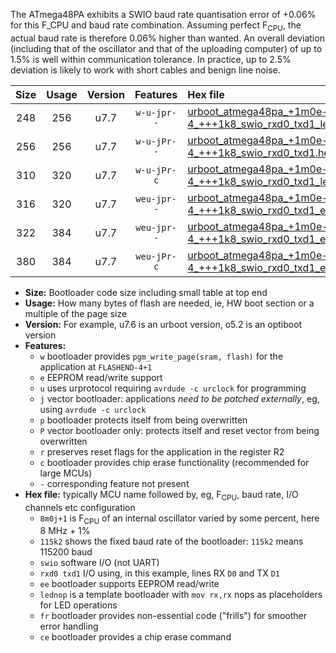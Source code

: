 The ATmega48PA exhibits a SWIO baud rate quantisation error of +0.06% for this F_CPU and baud rate combination. Assuming perfect F<sub>CPU</sub>, the actual baud rate is therefore 0.06% higher than wanted. An overall deviation (including that of the oscillator and that of the uploading computer) of up to 1.5% is well within communication tolerance. In practice, up to 2.5% deviation is likely to work with short cables and benign line noise.

|Size|Usage|Version|Features|Hex file|
|:-:|:-:|:-:|:-:|:--|
|248|256|u7.7|`w-u-jpr--`|[urboot_atmega48pa_+1m0e-4_+++1k8_swio_rxd0_txd1_lednop.hex](https://raw.githubusercontent.com/stefanrueger/urboot.hex/main/mcus/atmega48pa/internal_oscillator/fcpu_+1m0e-4/br_+++1k8/urboot_atmega48pa_+1m0e-4_+++1k8_swio_rxd0_txd1_lednop.hex)|
|256|256|u7.7|`w-u-jPr--`|[urboot_atmega48pa_+1m0e-4_+++1k8_swio_rxd0_txd1.hex](https://raw.githubusercontent.com/stefanrueger/urboot.hex/main/mcus/atmega48pa/internal_oscillator/fcpu_+1m0e-4/br_+++1k8/urboot_atmega48pa_+1m0e-4_+++1k8_swio_rxd0_txd1.hex)|
|310|320|u7.7|`w-u-jPr-c`|[urboot_atmega48pa_+1m0e-4_+++1k8_swio_rxd0_txd1_lednop_fr_ce.hex](https://raw.githubusercontent.com/stefanrueger/urboot.hex/main/mcus/atmega48pa/internal_oscillator/fcpu_+1m0e-4/br_+++1k8/urboot_atmega48pa_+1m0e-4_+++1k8_swio_rxd0_txd1_lednop_fr_ce.hex)|
|316|320|u7.7|`weu-jpr--`|[urboot_atmega48pa_+1m0e-4_+++1k8_swio_rxd0_txd1_ee.hex](https://raw.githubusercontent.com/stefanrueger/urboot.hex/main/mcus/atmega48pa/internal_oscillator/fcpu_+1m0e-4/br_+++1k8/urboot_atmega48pa_+1m0e-4_+++1k8_swio_rxd0_txd1_ee.hex)|
|322|384|u7.7|`weu-jpr--`|[urboot_atmega48pa_+1m0e-4_+++1k8_swio_rxd0_txd1_ee_lednop.hex](https://raw.githubusercontent.com/stefanrueger/urboot.hex/main/mcus/atmega48pa/internal_oscillator/fcpu_+1m0e-4/br_+++1k8/urboot_atmega48pa_+1m0e-4_+++1k8_swio_rxd0_txd1_ee_lednop.hex)|
|380|384|u7.7|`weu-jPr-c`|[urboot_atmega48pa_+1m0e-4_+++1k8_swio_rxd0_txd1_ee_lednop_fr_ce.hex](https://raw.githubusercontent.com/stefanrueger/urboot.hex/main/mcus/atmega48pa/internal_oscillator/fcpu_+1m0e-4/br_+++1k8/urboot_atmega48pa_+1m0e-4_+++1k8_swio_rxd0_txd1_ee_lednop_fr_ce.hex)|

- **Size:** Bootloader code size including small table at top end
- **Usage:** How many bytes of flash are needed, ie, HW boot section or a multiple of the page size
- **Version:** For example, u7.6 is an urboot version, o5.2 is an optiboot version
- **Features:**
  + `w` bootloader provides `pgm_write_page(sram, flash)` for the application at `FLASHEND-4+1`
  + `e` EEPROM read/write support
  + `u` uses urprotocol requiring `avrdude -c urclock` for programming
  + `j` vector bootloader: applications *need to be patched externally*, eg, using `avrdude -c urclock`
  + `p` bootloader protects itself from being overwritten
  + `P` vector bootloader only: protects itself and reset vector from being overwritten
  + `r` preserves reset flags for the application in the register R2
  + `c` bootloader provides chip erase functionality (recommended for large MCUs)
  + `-` corresponding feature not present
- **Hex file:** typically MCU name followed by, eg, F<sub>CPU</sub>, baud rate, I/O channels etc configuration
  + `8m0j+1` is F<sub>CPU</sub> of an internal oscillator varied by some percent, here 8 MHz + 1%
  + `115k2` shows the fixed baud rate of the bootloader: `115k2` means 115200 baud
  + `swio` software I/O (not UART)
  + `rxd0 txd1` I/O using, in this example, lines RX `D0` and TX `D1`
  + `ee` bootloader supports EEPROM read/write
  + `lednop` is a template bootloader with `mov rx,rx` nops as placeholders for LED operations
  + `fr` bootloader provides non-essential code ("frills") for smoother error handling
  + `ce` bootloader provides a chip erase command
